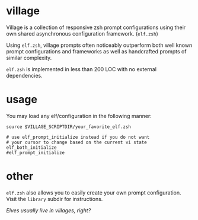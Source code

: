 # village

Village is a collection of responsive zsh prompt configurations using their own shared asynchronous configuration framework. (`elf.zsh`)

Using `elf.zsh`, village prompts often noticeably outperform both well known prompt configurations and frameworks as well as handcrafted prompts of similar complexity.

`elf.zsh` is implemented in less than 200 LOC with no external dependencies.

# usage

You may load any elf/configuration in the following manner:

```
source $VILLAGE_SCRIPTDIR/your_favorite_elf.zsh

# use elf_prompt_initialize instead if you do not want 
# your cursor to change based on the current vi state
elf_both_initialize
#elf_prompt_initialize
```

# other
`elf.zsh` also allows you to easily create your own prompt configuration.
Visit the `library` subdir for instructions.

*Elves usually live in villages, right?*
